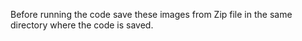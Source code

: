 Before running the code save these images from Zip file in the same directory where the code is saved.
